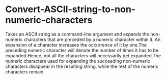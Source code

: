 # Convert-ASCII-string-to-non-numeric-characters
Takes an ASCII string as a command-line argument and expands the non-numeric characters 
that are preceded by a numeric character within it. An expansion of a character increases the occurrence of it 
by one.The preceding numeric character will denote the number of times it has to be expanded.Hence, not all the 
characters will necessarily get expanded.The numeric characters used for expanding the succeeding non-numeric 
characters disappear in the resulting string, while the rest of the numeric characters remain.
